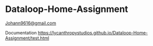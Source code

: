 # Dataloop-Home-Assignment
Johann9616@gmail.com

Documentation
https://lycanthropystudios.github.io/Dataloop-Home-Assignment/test.html